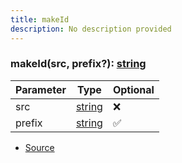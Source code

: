 ```yaml
---
title: makeId
description: No description provided
---
```



### makeId(src, prefix?): [string](https://developer.mozilla.org/en-US/docs/Web/JavaScript/Reference/Global_Objects/String)

| Parameter | Type | Optional |
| ----------- | ----------- | ----------- |
| src | [string](https://developer.mozilla.org/en-US/docs/Web/JavaScript/Reference/Global_Objects/String) | ❌ |
| prefix | [string](https://developer.mozilla.org/en-US/docs/Web/JavaScript/Reference/Global_Objects/String) | ✅ |


- [Source](https://github.com/neplextech/micro-docgen/blob/371ee6a0b1da9f772b4a8da6879190804ab8453b/src/utils/helpers.ts#L221)